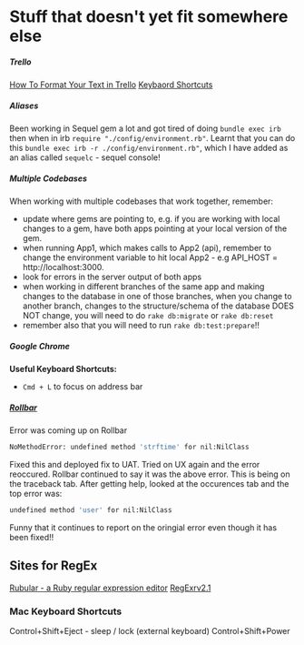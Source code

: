 # Stuff that doesn't yet fit somewhere else

##### Trello
[How To Format Your Text in Trello](http://help.trello.com/article/821-using-markdown-in-trello)
[Keybaord Shortcuts](https://trello.com/shortcuts)


##### Aliases
Been working in Sequel gem a lot and got tired of doing `bundle exec irb` then when in irb `require "./config/environment.rb"`.
Learnt that you can do this `bundle exec irb -r ./config/environment.rb"`, which I have added as an alias called `sequelc` - sequel console!

##### Multiple Codebases
When working with multiple codebases that work together, remember:
- update where gems are pointing to, e.g. if you are working with local changes to a gem, have both apps pointing at your local version of the gem.
- when running App1, which makes calls to App2 (api), remember to change the environment variable to hit local App2 - e.g API_HOST = http://localhost:3000.
- look for errors in the server output of both apps
- when working in different branches of the same app and making changes to the database in one of those branches, when you change to another branch, changes to the structure/schema of the database DOES NOT change, you will need to do `rake db:migrate` or `rake db:reset`
- remember also that you will need to run `rake db:test:prepare`!!


##### Google Chrome
**Useful Keyboard Shortcuts:**
- `Cmd + L` to focus on address bar

##### [Rollbar](https://rollbar.com)
Error was coming up on Rollbar
```bash
NoMethodError: undefined method 'strftime' for nil:NilClass
```
Fixed this and deployed fix to UAT.
Tried on UX again and the error reoccured. Rollbar continued to say it was the above error.
This is being on the traceback tab.
After getting help, looked at the occurences tab and the top error was:
```bash
undefined method 'user' for nil:NilClass
```
Funny that it continues to report on the oringial error even though it has been fixed!!


## Sites for RegEx
[Rubular - a Ruby regular expression editor](http://rubular.com/)
[RegExrv2.1](http://regexr.com/)


### Mac Keyboard Shortcuts
Control+Shift+Eject - sleep / lock (external keyboard)
Control+Shift+Power 
